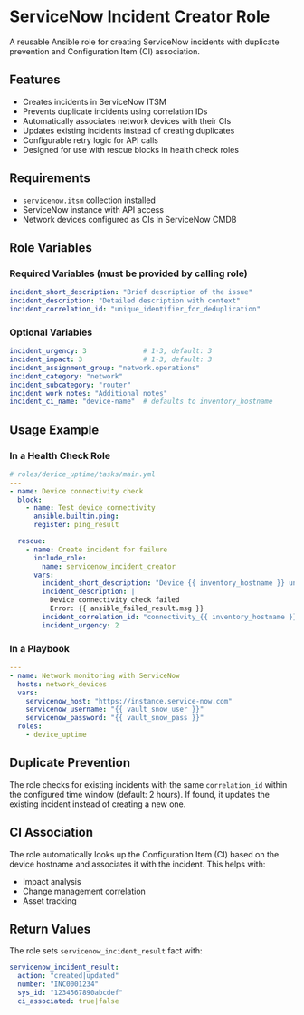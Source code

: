 # ServiceNow Incident Creator Role

A reusable Ansible role for creating ServiceNow incidents with duplicate prevention and Configuration Item (CI) association.

## Features

- Creates incidents in ServiceNow ITSM
- Prevents duplicate incidents using correlation IDs
- Automatically associates network devices with their CIs
- Updates existing incidents instead of creating duplicates
- Configurable retry logic for API calls
- Designed for use with rescue blocks in health check roles

## Requirements

- `servicenow.itsm` collection installed
- ServiceNow instance with API access
- Network devices configured as CIs in ServiceNow CMDB

## Role Variables

### Required Variables (must be provided by calling role)

```yaml
incident_short_description: "Brief description of the issue"
incident_description: "Detailed description with context"
incident_correlation_id: "unique_identifier_for_deduplication"
```

### Optional Variables

```yaml
incident_urgency: 3              # 1-3, default: 3
incident_impact: 3               # 1-3, default: 3  
incident_assignment_group: "network.operations"
incident_category: "network"
incident_subcategory: "router"
incident_work_notes: "Additional notes"
incident_ci_name: "device-name"  # defaults to inventory_hostname
```

## Usage Example

### In a Health Check Role

```yaml
# roles/device_uptime/tasks/main.yml
---
- name: Device connectivity check
  block:
    - name: Test device connectivity
      ansible.builtin.ping:
      register: ping_result

  rescue:
    - name: Create incident for failure
      include_role:
        name: servicenow_incident_creator
      vars:
        incident_short_description: "Device {{ inventory_hostname }} unreachable"
        incident_description: |
          Device connectivity check failed
          Error: {{ ansible_failed_result.msg }}
        incident_correlation_id: "connectivity_{{ inventory_hostname }}"
        incident_urgency: 2
```

### In a Playbook

```yaml
---
- name: Network monitoring with ServiceNow
  hosts: network_devices
  vars:
    servicenow_host: "https://instance.service-now.com"
    servicenow_username: "{{ vault_snow_user }}"
    servicenow_password: "{{ vault_snow_pass }}"
  roles:
    - device_uptime
```

## Duplicate Prevention

The role checks for existing incidents with the same `correlation_id` within the configured time window (default: 2 hours). If found, it updates the existing incident instead of creating a new one.

## CI Association

The role automatically looks up the Configuration Item (CI) based on the device hostname and associates it with the incident. This helps with:
- Impact analysis
- Change management correlation
- Asset tracking

## Return Values

The role sets `servicenow_incident_result` fact with:
```yaml
servicenow_incident_result:
  action: "created|updated"
  number: "INC0001234"
  sys_id: "1234567890abcdef"
  ci_associated: true|false
```